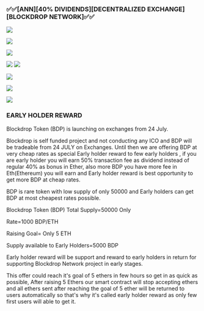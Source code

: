 ### ✅✅[ANN][40% DIVIDENDS][DECENTRALIZED EXCHANGE][BLOCKDROP NETWORK]✅✅ 

![](https://i.imgur.com/A8gKm3Z.png)

![](https://i.imgur.com/tnvXet3.png)

![](https://i.imgur.com/KHbBv0n.png)

![](https://i.imgur.com/UThhA9p.png)
![](https://i.imgur.com/LAdPN0a.png)

![](https://i.imgur.com/8XdpbKe.png)

![](https://i.imgur.com/HwgxIeQ.png)

![](https://i.imgur.com/plApNAT.png)


### EARLY HOLDER REWARD

Blockdrop Token (BDP) is launching on exchanges from 24 July.

Blockdrop is self funded project and not conducting any ICO and BDP will be tradeable from 24 JULY on Exchanges. Until then we are offering BDP at very cheap rates as special Early holder reward to few early holders , if you are early holder you will earn 50% transaction fee as dividend instead of regular 40% as bonus in Ether, also more BDP you have more fee in Eth(Ethereum) you will earn and Early holder reward is best opportunity to get more BDP at cheap rates.

BDP is rare token with low supply of only 50000 and Early holders can get BDP at most cheapest rates possible.

Blockdrop Token (BDP) Total Supply=50000 Only

Rate=1000 BDP/ETH

Raising Goal= Only 5 ETH

Supply available to Early Holders=5000 BDP



Early holder reward will be support and reward to early holders in return for supporting Blockdrop Network project in early stages.

This offer could reach it's goal of 5 ethers in few hours so get in as quick as possible, After raising 5 Ethers our smart contract will stop accepting ethers and all ethers sent after reaching the goal of 5 ether will be returned to users automatically so that's why it's called early holder reward as only few first users will able to get it.


